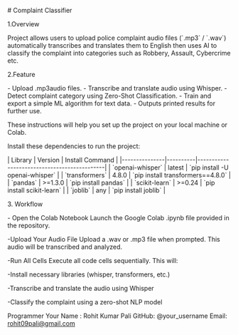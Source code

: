 \# Complaint Classifier

1.Overview

Project allows users to upload police complaint audio files (\`.mp3\` /
\`.wav\`) automatically transcribes and translates them to English then
uses AI to classify the complaint into categories such as Robbery,
Assault, Cybercrime etc.

2.Feature

\- Upload .mp3audio files. - Transcribe and translate audio using
Whisper. - Detect complaint category using Zero-Shot Classification. -
Train and export a simple ML algorithm for text data. - Outputs printed
results for further use.

These instructions will help you set up the project on your local
machine or Colab.

Install these dependencies to run the project:

\| Library \| Version \| Install Command \|
\|\-\-\-\-\-\-\-\-\-\-\-\-\-\--\|\-\-\-\-\-\-\-\-\--\|\-\-\-\-\-\-\-\-\-\-\-\-\-\-\-\-\-\-\-\-\-\-\-\-\-\-\-\-\-\-\-\-\-\-\-\-\-\-\-\-\-\-\-\--\|
\| \`openai-whisper\` \| latest \| \`pip install -U openai-whisper\` \|
\| \`transformers\` \| 4.8.0 \| \`pip install transformers==4.8.0\` \|
\| \`pandas\` \| \>=1.3.0 \| \`pip install pandas\` \| \|
\`scikit-learn\` \| \>=0.24 \| \`pip install scikit-learn\` \| \|
\`joblib\` \| any \| \`pip install joblib\` \|

3\. Workflow

\- Open the Colab Notebook Launch the Google Colab .ipynb file provided
in the repository.

-Upload Your Audio File Upload a .wav or .mp3 file when prompted. This
audio will be transcribed and analyzed.

-Run All Cells Execute all code cells sequentially. This will:

-Install necessary libraries (whisper, transformers, etc.)

-Transcribe and translate the audio using Whisper

-Classify the complaint using a zero-shot NLP model

Programmer Your Name : Rohit Kumar Pali GitHub: \@your_username Email:
rohit09pali@gmail.com
